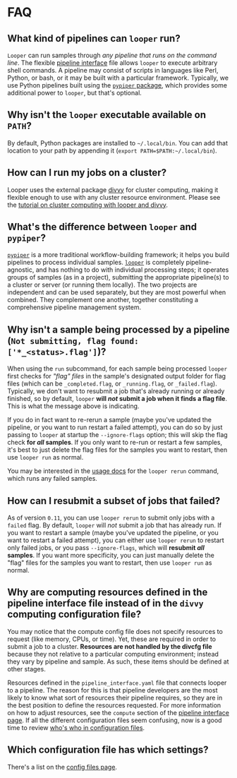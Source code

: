 # FAQ


## What kind of pipelines can `looper` run?

`Looper` can run samples through *any pipeline that runs on the command line*. The flexible [pipeline interface](../pipeline-interface) file allows `looper` to execute arbitrary shell commands. A pipeline may consist of scripts in languages like Perl, Python, or bash, or it may be built with a particular framework. Typically, we use Python pipelines built using the [`pypiper` package](http://pypiper.readthedocs.io), which provides some additional power to `looper`, but that's optional.


## Why isn't the `looper` executable available on `PATH`?
	
By default, Python packages are installed to `~/.local/bin`. 
You can add that location to your path by appending it (`export PATH=$PATH:~/.local/bin`).

## How can I run my jobs on a cluster?
	
Looper uses the external package [divvy](http://code.databio.org/divvy) for cluster computing, making it flexible enough to use with any cluster resource environment. Please see the [tutorial on cluster computing with looper and divvy](running-on-a-cluster.md).


## What's the difference between `looper` and `pypiper`?
	
[`pypiper`](http://pypiper.readthedocs.io) is a more traditional workflow-building framework; it helps you build pipelines to process individual samples. [`looper`](http://looper.readthedocs.io) is completely pipeline-agnostic, and has nothing to do with individual processing steps; it operates groups of samples (as in a project), submitting the appropriate pipeline(s) to a cluster or server (or running them locally). The two projects are independent and can be used separately, but they are most powerful when combined. They complement one another, together constituting a comprehensive pipeline management system. 

## Why isn't a sample being processed by a pipeline (`Not submitting, flag found: ['*_<status>.flag']`)?
	
When using the `run` subcommand, for each sample being processed `looper` first checks for *"flag" files* in the sample's designated output folder for flag files (which can be `_completed.flag`, or `_running.flag`, or `_failed.flag`). 	Typically, we don't want to resubmit a job that's already running or already finished, so by default, `looper` **will *not* submit a job when it finds a flag file**. This is what the message above is indicating. 
	
If you do in fact want to re-rerun a sample (maybe you've updated the pipeline, or you want to run restart a failed attempt), you can do so by just passing to `looper` at startup the `--ignore-flags` option; this will skip the flag check **for *all* samples**. If you only want to re-run or restart a few samples, it's best to just delete the flag files for the samples you want to restart, then use `looper run` as normal.

You may be interested in the [usage docs](../usage) for the `looper rerun` command, which runs any failed samples.

## How can I resubmit a subset of jobs that failed?
	
As of version `0.11`, you can use `looper rerun` to submit only jobs with a `failed` flag. By default, `looper` will *not* submit a job that has already run. If you want to restart a sample (maybe you've updated the pipeline, or you want to restart a failed attempt), you can either use `looper rerun` to restart only failed jobs, or you pass `--ignore-flags`, which will **resubmit *all* samples**. If you want more specificity, you can just manually delete the "flag" files for the samples you want to restart, then use `looper run` as normal.

## Why are computing resources defined in the pipeline interface file instead of in the `divvy` computing configuration file?
	
You may notice that the compute config file does not specify resources to request (like memory, CPUs, or time). Yet, these are required in order to submit a job to a cluster. **Resources are not handled by the divcfg file** because they not relative to a particular computing environment; instead they vary by pipeline and sample. As such, these items should be defined at other stages. 

Resources defined in the `pipeline_interface.yaml` file that connects looper to a pipeline. The reason for this is that pipeline developers are the most likely to know what sort of resources their pipeline requires, so they are in the best position to define the resources requested. For more information on how to adjust resources, see the `compute` section of the [pipeline interface page](pipeline-interface-specification.md).  If all the different configuration files seem confusing, now is a good time to review [who's who in configuration files](config-files.md).

## Which configuration file has which settings?
	
There's a list on the [config files page](config-files.md).